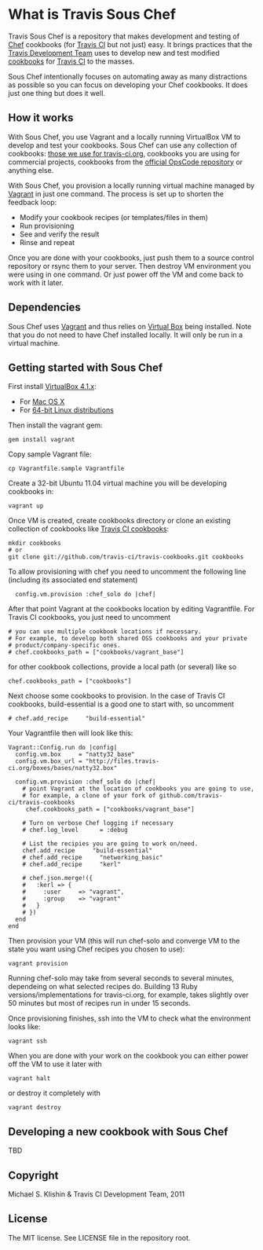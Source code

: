 # What is Travis Sous Chef

Travis Sous Chef is a repository that makes development and testing of [Chef](http://www.opscode.com/chef/) cookbooks (for [Travis CI](http://travis-ci.org) but
not just) easy. It brings practices that the [Travis Development Team](https://github.com/travis-ci) uses to develop
new and test modified [cookbooks](https://github.com/travis-ci/travis-cookbooks/tree/master/vagrant_base) for
[Travis CI](http://travis-ci.org) to the masses.

Sous Chef intentionally focuses on automating away as many distractions as possible so you can focus on developing your Chef cookbooks. It does just one thing but does it well.


## How it works

With Sous Chef, you use Vagrant and a locally running VirtualBox VM to develop and test your cookbooks. Sous Chef can use any collection of cookbooks: [those we use for travis-ci.org](https://github.com/travis-ci/travis-cookbooks/tree/master/vagrant_base), cookbooks you are using for
commercial projects, cookbooks from the [official OpsCode repository](http://github.com/opscode/cookbooks) or anything else.

With Sous Chef, you provision a locally running virtual machine managed by [Vagrant](http://vagrantup.com) in just one command. The process is
set up to shorten the feedback loop:

 * Modify your cookbook recipes (or templates/files in them)
 * Run provisioning
 * See and verify the result
 * Rinse and repeat

Once you are done with your cookbooks, just push them to a source control repository or rsync them to your server. Then destroy VM environment
you were using in one command. Or just power off the VM and come back to work with it later.


## Dependencies

Sous Chef uses [Vagrant](http://vagrantup.com) and thus relies on [Virtual Box](http://virtualbox.org) being installed. Note that you do not
need to have Chef installed locally. It will only be run in a virtual machine.


## Getting started with Sous Chef

First install [VirtualBox 4.1.x](https://www.virtualbox.org/wiki/Downloads):

* For [Mac OS X](http://download.virtualbox.org/virtualbox/4.1.8/VirtualBox-4.1.8-75467-OSX.dmg)
* For [64-bit Linux distributions](http://download.virtualbox.org/virtualbox/4.1.8/)

Then install the vagrant gem:

    gem install vagrant

Copy sample Vagrant file:

    cp Vagrantfile.sample Vagrantfile

Create a 32-bit Ubuntu 11.04 virtual machine you will be developing cookbooks in:

    vagrant up 

Once VM is created, create cookbooks directory or clone an existing collection of cookbooks like [Travis CI cookbooks](https://github.com/travis-ci/travis-cookbooks):

    mkdir cookbooks
    # or
    git clone git://github.com/travis-ci/travis-cookbooks.git cookbooks

To allow provisioning with chef you need to uncomment the following line
(including its associated end statement)

      config.vm.provision :chef_solo do |chef|


After that point Vagrant at the cookbooks location by editing Vagrantfile. For Travis CI cookbooks, you just need to uncomment

    # you can use multiple cookbook locations if necessary.
    # For example, to develop both shared OSS cookbooks and your private
    # product/company-specific ones.
    # chef.cookbooks_path = ["cookbooks/vagrant_base"]

for other cookbook collections, provide a local path (or several) like so

    chef.cookbooks_path = ["cookbooks"]

Next choose some cookbooks to provision. In the case of Travis CI cookbooks, build-essential is a good one to start with, so uncomment

    # chef.add_recipe     "build-essential" 

Your Vagrantfile then will look like this:

    Vagrant::Config.run do |config|
      config.vm.box     = "natty32_base"
      config.vm.box_url = "http://files.travis-ci.org/boxes/bases/natty32.box"
    
      config.vm.provision :chef_solo do |chef|
        # point Vagrant at the location of cookbooks you are going to use,
        # for example, a clone of your fork of github.com/travis-ci/travis-cookbooks
         chef.cookbooks_path = ["cookbooks/vagrant_base"]
    
        # Turn on verbose Chef logging if necessary
        # chef.log_level      = :debug
    
        # List the recipies you are going to work on/need.
        chef.add_recipe     "build-essential"    
        # chef.add_recipe     "networking_basic"    
        # chef.add_recipe     "kerl"
    
        # chef.json.merge!({
        #   :kerl => {
        #     :user     => "vagrant",
        #     :group    => "vagrant"
        #   }
        # })
      end
    end

Then provision your VM (this will run chef-solo and converge VM to the state you want using Chef recipes you chosen to use):

    vagrant provision


Running chef-solo may take from several seconds to several minutes, dependeing on what selected recipes do. Building 13 Ruby versions/implementations
for travis-ci.org, for example, takes slightly over 50 minutes but most of recipes run in under 15 seconds.

Once provisioning finishes, ssh into the VM to check what the environment looks like:

    vagrant ssh

When you are done with your work on the cookbook you can either power off the VM to use it later with

    vagrant halt

or destroy it completely with

    vagrant destroy


## Developing a new cookbook with Sous Chef

TBD


## Copyright

Michael S. Klishin & Travis CI Development Team, 2011


## License

The MIT license. See LICENSE file in the repository root.
